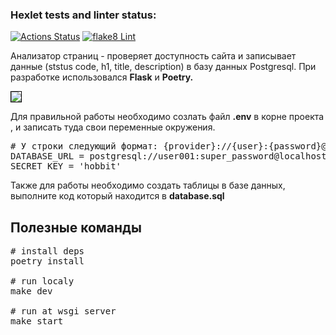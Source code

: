 ### Hexlet tests and linter status:
[![Actions Status](https://github.com/impuls64s/python-project-83/workflows/hexlet-check/badge.svg)](https://github.com/impuls64s/python-project-83/actions)
[![flake8 Lint](https://github.com/impuls64s/python-project-83/actions/workflows/lint.yml/badge.svg)](https://github.com/impuls64s/python-project-83/actions/workflows/lint.yml)

<p>Анализатор страниц - проверяет доступность сайта и записывает данные (ststus code, h1, title, description) в базу данных Postgresql. При разработке использовался <b>Flask</b> и <b>Poetry.</b></p>

<a target="_blank" href="https://imageban.ru/show/2022/12/20/14d7916f7fee0813bf8506096424f8ad/png"><img src="https://i1.imageban.ru/out/2022/12/20/14d7916f7fee0813bf8506096424f8ad.png" border="0" style='border: 1px solid #000000'></a>
<p>Для правильной работы необходимо созлать файл <b>.env</b> в корне проекта , и записать туда свои переменные окружения.</p>
<pre># У строки следующий формат: {provider}://{user}:{password}@{host}:{port}/{db}
DATABASE_URL = postgresql://user001:super_password@localhost:5432/page_analyz
SECRET_KEY = 'hobbit'</pre>
<p>Также для работы необходимо создать таблицы в базе данных, выполните код который находится в <b>database.sql</b></p>

<h2>Полезные команды</h2>

<pre><span class="pl-c"><span class="pl-c">#</span> install deps</span>
poetry install

<span class="pl-c"><span class="pl-c">#</span> run localy</span>
make dev

<span class="pl-c"><span class="pl-c">#</span> run at wsgi server</span>
make start</pre>
